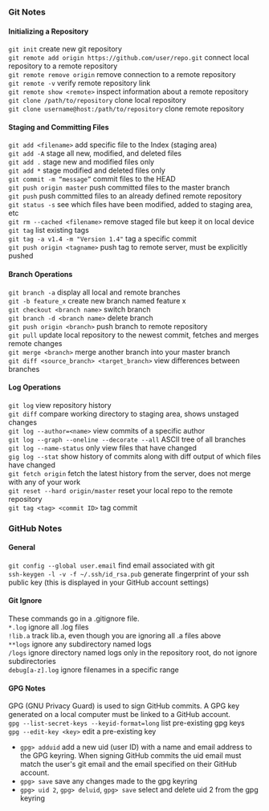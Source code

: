 ### Git Notes

#### Initializing a Repository
`git init` create new git repository  <br/>
`git remote add origin https://github.com/user/repo.git` connect local repository to a remote repository <br/>
`git remote remove origin` remove connection to a remote repository <br/>
`git remote -v` verify remote repository link <br/>
`git remote show <remote>` inspect information about a remote repository <br/>
`git clone /path/to/repository` clone local repository <br/>
`git clone username@host:/path/to/repository` clone remote repository <br/>

#### Staging and Committing Files
`git add <filename>` add specific file to the Index (staging area) <br/>
`git add -A` stage all new, modified, and deleted files <br/>
`git add .` stage new and modified files only <br/>
`git add *` stage modified and deleted files only <br/>
`git commit -m “message”` commit files to the HEAD <br/>
`git push origin master` push committed files to the master branch <br/>
`git push` push committed files to an already defined remote repository  <br/>
`git status -s` see which files have been modified, added to staging area, etc <br/>
`git rm --cached <filename>` remove staged file but keep it on local device <br/>
`git tag` list existing tags <br/>
`git tag -a v1.4 -m "Version 1.4"` tag a specific commit <br/>
`git push origin <tagname>` push tag to remote server, must be explicitly pushed <br/>

#### Branch Operations
`git branch -a` display all local and remote branches <br/>
`git -b feature_x` create new branch named feature x <br/>
`git checkout <branch name>` switch branch <br/>
`git branch -d <branch name>` delete branch <br/>
`git push origin <branch>` push branch to remote repository <br/>
`git pull` update local repository to the newest commit, fetches and merges remote changes <br/>
`git merge <branch>` merge another branch into your master branch <br/>
`git diff <source_branch> <target_branch>` view differences between branches <br/>

#### Log Operations
`git log` view repository history <br/>
`git diff` compare working directory to staging area, shows unstaged changes <br/>
`git log --author=<name>` view commits of a specific author <br/>
`git log --graph --oneline --decorate --all` ASCII tree of all branches <br/>
`git log --name-status` only view files that have changed <br/>
`gig log --stat` show history of commits along with diff output of which files have changed <br/>
`git fetch origin` fetch the latest history from the server, does not merge with any of your work <br/>
`git reset --hard origin/master` reset your local repo to the remote repository <br/>
`git tag <tag> <commit ID>` tag commit  <br/>

### GitHub Notes

#### General
`git config --global user.email` find email associated with git <br/>
`ssh-keygen -l -v -f ~/.ssh/id_rsa.pub` generate fingerprint of your ssh public key (this is displayed in your GitHub account settings) <br/>

#### Git Ignore
These commands go in a .gitignore file. <br/>
`*.log` ignore all .log files <br/>
`!lib.a` track lib.a, even though you are ignoring all .a files above <br/>
`**logs` ignore any subdirectory named logs <br/>
`/logs` ignore directory named logs only in the repository root, do not ignore subdirectories <br/>
`debug[a-z].log` ignore filenames in a specific range <br/>

#### GPG Notes
GPG (GNU Privacy Guard) is used to sign GitHub commits. A GPG key generated on a local computer must be linked to a GitHub account. <br/>
`gpg --list-secret-keys --keyid-format=long` list pre-existing gpg keys <br/>
`gpg --edit-key <key>` edit a pre-existing key
* `gpg> adduid` add a new uid (user ID) with a name and email address to the GPG keyring. When signing GitHub commits the uid email must match the user's git email and the email specified on their GitHub account.
* `gpg> save` save any changes made to the gpg keyring
* `gpg> uid 2`, `gpg> deluid`, `gpg> save` select and delete uid 2 from the gpg keyring





